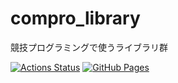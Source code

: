 # compro_library
競技プログラミングで使うライブラリ群

[![Actions Status](https://github.com/siro53/compro_library/workflows/verify/badge.svg)](https://github.com/siro53/compro_library/actions)
[![GitHub Pages](https://img.shields.io/static/v1?label=GitHub+Pages&message=+&color=brightgreen&logo=github)](https://siro53.github.io/compro_library/)